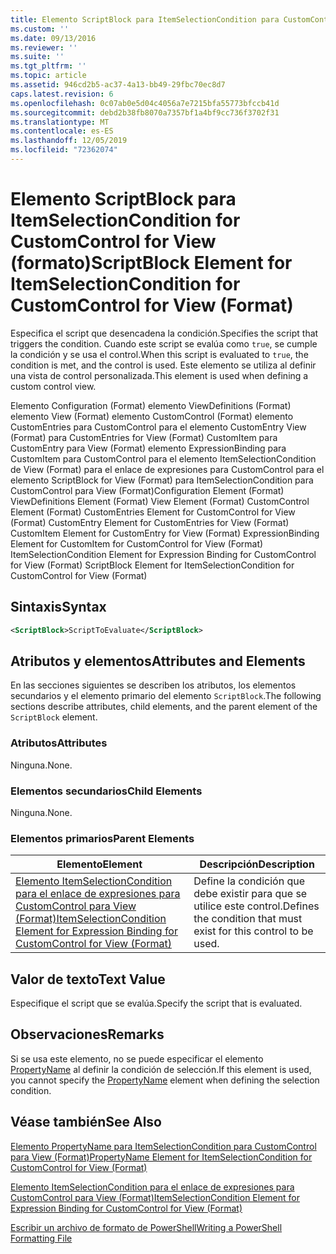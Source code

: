 ```yaml
---
title: Elemento ScriptBlock para ItemSelectionCondition para CustomControl para View (Format) | Microsoft Docs
ms.custom: ''
ms.date: 09/13/2016
ms.reviewer: ''
ms.suite: ''
ms.tgt_pltfrm: ''
ms.topic: article
ms.assetid: 946cd2b5-ac37-4a13-bb49-29fbc70ec8d7
caps.latest.revision: 6
ms.openlocfilehash: 0c07ab0e5d04c4056a7e7215bfa55773bfccb41d
ms.sourcegitcommit: debd2b38fb8070a7357bf1a4bf9cc736f3702f31
ms.translationtype: MT
ms.contentlocale: es-ES
ms.lasthandoff: 12/05/2019
ms.locfileid: "72362074"
---
```

# <a name="scriptblock-element-for-itemselectioncondition-for-customcontrol-for-view-format"></a><span data-ttu-id="aa959-102">Elemento ScriptBlock para ItemSelectionCondition for CustomControl for View (formato)</span><span class="sxs-lookup"><span data-stu-id="aa959-102">ScriptBlock Element for ItemSelectionCondition for CustomControl for View (Format)</span></span>

<span data-ttu-id="aa959-103">Especifica el script que desencadena la condición.</span><span class="sxs-lookup"><span data-stu-id="aa959-103">Specifies the script that triggers the condition.</span></span> <span data-ttu-id="aa959-104">Cuando este script se evalúa como `true`, se cumple la condición y se usa el control.</span><span class="sxs-lookup"><span data-stu-id="aa959-104">When this script is evaluated to `true`, the condition is met, and the control is used.</span></span> <span data-ttu-id="aa959-105">Este elemento se utiliza al definir una vista de control personalizada.</span><span class="sxs-lookup"><span data-stu-id="aa959-105">This element is used when defining a custom control view.</span></span>

<span data-ttu-id="aa959-106">Elemento Configuration (Format) elemento ViewDefinitions (Format) elemento View (Format) elemento CustomControl (Format) elemento CustomEntries para CustomControl para el elemento CustomEntry View (Format) para CustomEntries for View (Format) CustomItem para CustomEntry para View (Format) elemento ExpressionBinding para CustomItem para CustomControl para el elemento ItemSelectionCondition de View (Format) para el enlace de expresiones para CustomControl para el elemento ScriptBlock for View (Format) para ItemSelectionCondition para CustomControl para View (Format)</span><span class="sxs-lookup"><span data-stu-id="aa959-106">Configuration Element (Format) ViewDefinitions Element (Format) View Element (Format) CustomControl Element (Format) CustomEntries Element for CustomControl for View (Format) CustomEntry Element for CustomEntries for View (Format) CustomItem Element for CustomEntry for View (Format) ExpressionBinding Element for CustomItem for CustomControl for View (Format) ItemSelectionCondition Element for Expression Binding for CustomControl for View (Format) ScriptBlock Element for ItemSelectionCondition for CustomControl for View (Format)</span></span>

## <a name="syntax"></a><span data-ttu-id="aa959-107">Sintaxis</span><span class="sxs-lookup"><span data-stu-id="aa959-107">Syntax</span></span>

```xml
<ScriptBlock>ScriptToEvaluate</ScriptBlock>
```

## <a name="attributes-and-elements"></a><span data-ttu-id="aa959-108">Atributos y elementos</span><span class="sxs-lookup"><span data-stu-id="aa959-108">Attributes and Elements</span></span>

<span data-ttu-id="aa959-109">En las secciones siguientes se describen los atributos, los elementos secundarios y el elemento primario del elemento `ScriptBlock`.</span><span class="sxs-lookup"><span data-stu-id="aa959-109">The following sections describe attributes, child elements, and the parent element of the `ScriptBlock` element.</span></span>

### <a name="attributes"></a><span data-ttu-id="aa959-110">Atributos</span><span class="sxs-lookup"><span data-stu-id="aa959-110">Attributes</span></span>

<span data-ttu-id="aa959-111">Ninguna.</span><span class="sxs-lookup"><span data-stu-id="aa959-111">None.</span></span>

### <a name="child-elements"></a><span data-ttu-id="aa959-112">Elementos secundarios</span><span class="sxs-lookup"><span data-stu-id="aa959-112">Child Elements</span></span>

<span data-ttu-id="aa959-113">Ninguna.</span><span class="sxs-lookup"><span data-stu-id="aa959-113">None.</span></span>

### <a name="parent-elements"></a><span data-ttu-id="aa959-114">Elementos primarios</span><span class="sxs-lookup"><span data-stu-id="aa959-114">Parent Elements</span></span>

|<span data-ttu-id="aa959-115">Elemento</span><span class="sxs-lookup"><span data-stu-id="aa959-115">Element</span></span>|<span data-ttu-id="aa959-116">Descripción</span><span class="sxs-lookup"><span data-stu-id="aa959-116">Description</span></span>|
|-------------|-----------------|
|[<span data-ttu-id="aa959-117">Elemento ItemSelectionCondition para el enlace de expresiones para CustomControl para View (Format)</span><span class="sxs-lookup"><span data-stu-id="aa959-117">ItemSelectionCondition Element for Expression Binding for CustomControl for View (Format)</span></span>](./itemselectioncondition-element-for-expressionbinding-for-customcontrol-format.md)|<span data-ttu-id="aa959-118">Define la condición que debe existir para que se utilice este control.</span><span class="sxs-lookup"><span data-stu-id="aa959-118">Defines the condition that must exist for this control to be used.</span></span>|

## <a name="text-value"></a><span data-ttu-id="aa959-119">Valor de texto</span><span class="sxs-lookup"><span data-stu-id="aa959-119">Text Value</span></span>

<span data-ttu-id="aa959-120">Especifique el script que se evalúa.</span><span class="sxs-lookup"><span data-stu-id="aa959-120">Specify the script that is evaluated.</span></span>

## <a name="remarks"></a><span data-ttu-id="aa959-121">Observaciones</span><span class="sxs-lookup"><span data-stu-id="aa959-121">Remarks</span></span>

<span data-ttu-id="aa959-122">Si se usa este elemento, no se puede especificar el elemento [PropertyName](./propertyname-element-for-itemselectioncondition-for-customcontrol-for-view-format.md) al definir la condición de selección.</span><span class="sxs-lookup"><span data-stu-id="aa959-122">If this element is used, you cannot specify the [PropertyName](./propertyname-element-for-itemselectioncondition-for-customcontrol-for-view-format.md) element when defining the selection condition.</span></span>

## <a name="see-also"></a><span data-ttu-id="aa959-123">Véase también</span><span class="sxs-lookup"><span data-stu-id="aa959-123">See Also</span></span>

[<span data-ttu-id="aa959-124">Elemento PropertyName para ItemSelectionCondition para CustomControl para View (Format)</span><span class="sxs-lookup"><span data-stu-id="aa959-124">PropertyName Element for ItemSelectionCondition for CustomControl for View (Format)</span></span>](./propertyname-element-for-itemselectioncondition-for-customcontrol-for-view-format.md)

[<span data-ttu-id="aa959-125">Elemento ItemSelectionCondition para el enlace de expresiones para CustomControl para View (Format)</span><span class="sxs-lookup"><span data-stu-id="aa959-125">ItemSelectionCondition Element for Expression Binding for CustomControl for View (Format)</span></span>](./itemselectioncondition-element-for-expressionbinding-for-customcontrol-format.md)

[<span data-ttu-id="aa959-126">Escribir un archivo de formato de PowerShell</span><span class="sxs-lookup"><span data-stu-id="aa959-126">Writing a PowerShell Formatting File</span></span>](./writing-a-powershell-formatting-file.md)
